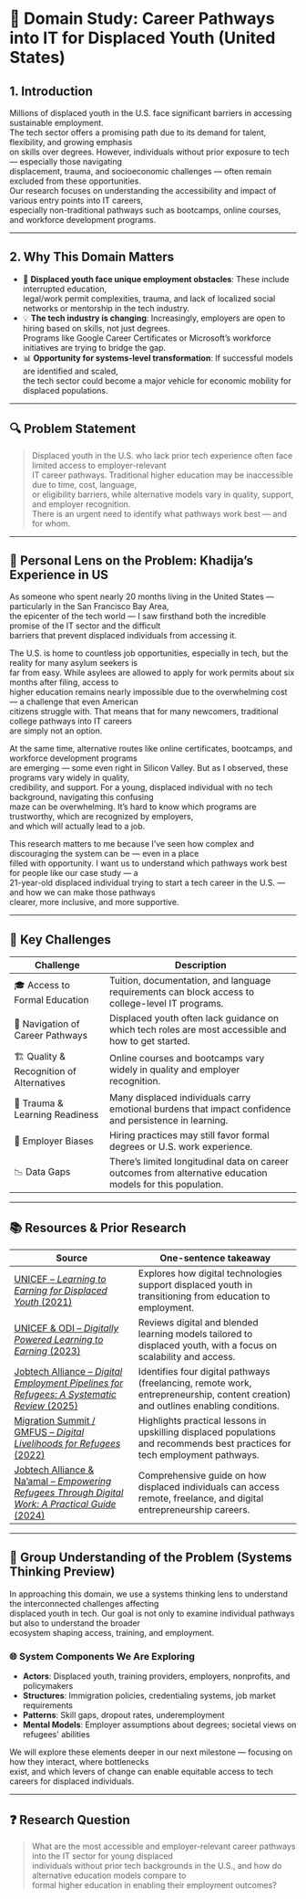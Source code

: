 # 💼 Domain Study: Career Pathways into IT for Displaced Youth (United States)

## 1. Introduction

Millions of displaced youth in the U.S. face significant barriers in accessing sustainable employment.  
The tech sector offers a promising path due to its demand for talent, flexibility, and growing emphasis  
on skills over degrees. However, individuals without prior exposure to tech — especially those navigating  
displacement, trauma, and socioeconomic challenges — often remain excluded from these opportunities.  
Our research focuses on understanding the accessibility and impact of various entry points into IT careers,  
especially non-traditional pathways such as bootcamps, online courses, and workforce development programs.

---

## 2. Why This Domain Matters

- 🚸 **Displaced youth face unique employment obstacles**: These include interrupted education,  
  legal/work permit complexities, trauma, and lack of localized social networks or mentorship in the tech industry.  
- 💡 **The tech industry is changing**: Increasingly, employers are open to hiring based on skills, not just degrees.  
  Programs like Google Career Certificates or Microsoft’s workforce initiatives are trying to bridge the gap.  
- 📊 **Opportunity for systems-level transformation**: If successful models are identified and scaled,  
  the tech sector could become a major vehicle for economic mobility for displaced populations.

---

## 🔍 Problem Statement

> Displaced youth in the U.S. who lack prior tech experience often face limited access to employer-relevant  
> IT career pathways. Traditional higher education may be inaccessible due to time, cost, language,  
> or eligibility barriers, while alternative models vary in quality, support, and employer recognition.  
> There is an urgent need to identify what pathways work best — and for whom.

---

## 👤 Personal Lens on the Problem: Khadija’s Experience in US

As someone who spent nearly 20 months living in the United States — particularly in the San Francisco Bay Area,  
the epicenter of the tech world — I saw firsthand both the incredible promise of the IT sector and the difficult  
barriers that prevent displaced individuals from accessing it.

The U.S. is home to countless job opportunities, especially in tech, but the reality for many asylum seekers is  
far from easy. While asylees are allowed to apply for work permits about six months after filing, access to  
higher education remains nearly impossible due to the overwhelming cost — a challenge that even American  
citizens struggle with. That means that for many newcomers, traditional college pathways into IT careers  
are simply not an option.

At the same time, alternative routes like online certificates, bootcamps, and workforce development programs  
are emerging — some even right in Silicon Valley. But as I observed, these programs vary widely in quality,  
credibility, and support. For a young, displaced individual with no tech background, navigating this confusing  
maze can be overwhelming. It’s hard to know which programs are trustworthy, which are recognized by employers,  
and which will actually lead to a job.

This research matters to me because I’ve seen how complex and discouraging the system can be — even in a place  
filled with opportunity. I want us to understand which pathways work best for people like our case study — a  
21-year-old displaced individual trying to start a tech career in the U.S. — and how we can make those pathways  
clearer, more inclusive, and more supportive.

---

## 🔑 Key Challenges

| Challenge                  | Description                                                                 |
|---------------------------|-----------------------------------------------------------------------------|
| 🎓 Access to Formal Education | Tuition, documentation, and language requirements can block access to college-level IT programs. |
| 🧭 Navigation of Career Pathways | Displaced youth often lack guidance on which tech roles are most accessible and how to get started. |
| 🏗️ Quality & Recognition of Alternatives | Online courses and bootcamps vary widely in quality and employer recognition. |
| 🧠 Trauma & Learning Readiness | Many displaced individuals carry emotional burdens that impact confidence and persistence in learning. |
| 💼 Employer Biases | Hiring practices may still favor formal degrees or U.S. work experience. |
| 📉 Data Gaps | There’s limited longitudinal data on career outcomes from alternative education models for this population. |

---

## 📚 Resources & Prior Research

| Source | One-sentence takeaway |
|--------|------------------------|
| [UNICEF – *Learning to Earning for Displaced Youth* (2021)](https://www.unicef.org/reports/learning-earning-displaced-youth) | Explores how digital technologies support displaced youth in transitioning from education to employment. |
| [UNICEF & ODI – *Digitally Powered Learning to Earning* (2023)](https://odi.org/en/publications/digitally-powered-learning-to-earning-for-displaced-young-people-and-adolescent-girls-and-young-women/) | Reviews digital and blended learning models tailored to displaced youth, with a focus on scalability and access. |
| [Jobtech Alliance – *Digital Employment Pipelines for Refugees: A Systematic Review* (2025)](https://jobtechalliance.com/unlocking-opportunity-how-digital-employment-pipelines-can-empower-refugees/) | Identifies four digital pathways (freelancing, remote work, entrepreneurship, content creation) and outlines enabling conditions. |
| [Migration Summit / GMFUS – *Digital Livelihoods for Refugees* (2022)](https://www.gmfus.org/news/digital-livelihoods-refugees-examples-challenges-and-recommendations) | Highlights practical lessons in upskilling displaced populations and recommends best practices for tech employment pathways. |
| [Jobtech Alliance & Na’amal – *Empowering Refugees Through Digital Work: A Practical Guide* (2024)](https://jobtechalliance.com/wp-content/uploads/2024/12/Empowering-Refugees-Through-Digital-Work-13012025.pdf) | Comprehensive guide on how displaced individuals can access remote, freelance, and digital entrepreneurship careers. |

---

## 🧠 Group Understanding of the Problem (Systems Thinking Preview)

In approaching this domain, we use a systems thinking lens to understand the interconnected challenges affecting  
displaced youth in tech. Our goal is not only to examine individual pathways but also to understand the broader  
ecosystem shaping access, training, and employment.

### 🌐 System Components We Are Exploring

- **Actors**: Displaced youth, training providers, employers, nonprofits, and policymakers  
- **Structures**: Immigration policies, credentialing systems, job market requirements  
- **Patterns**: Skill gaps, dropout rates, underemployment  
- **Mental Models**: Employer assumptions about degrees; societal views on refugees' abilities

We will explore these elements deeper in our next milestone — focusing on how they interact, where bottlenecks  
exist, and which levers of change can enable equitable access to tech careers for displaced individuals.

---

## ❓ Research Question

> What are the most accessible and employer-relevant career pathways into the IT sector for young displaced  
> individuals without prior tech backgrounds in the U.S., and how do alternative education models compare to  
> formal higher education in enabling their employment outcomes?
